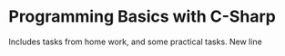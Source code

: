 # Programming Basics with C-Sharp

 Includes tasks from home work, and some practical tasks.
New line

